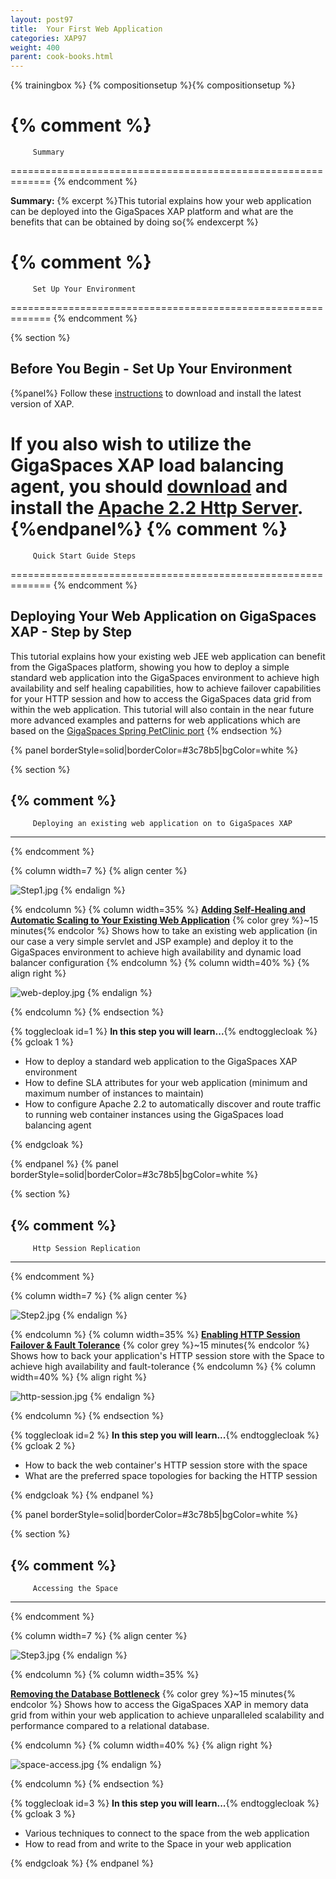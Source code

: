 ```yaml
---
layout: post97
title:  Your First Web Application
categories: XAP97
weight: 400
parent: cook-books.html
---
```


{% trainingbox %}
{% compositionsetup %}{% compositionsetup %}

{% comment %}
=============================================================
         Summary
=============================================================
{% endcomment %}

**Summary:** {% excerpt %}This tutorial explains how your web application can be deployed into the GigaSpaces XAP platform and what are the benefits that can be obtained by doing so{% endexcerpt %}

{% comment %}
=============================================================
         Set Up Your Environment
=============================================================
{% endcomment %}

{% section %}

## Before You Begin - Set Up Your Environment

{%panel%}
Follow these [instructions](./installation-guide.html#java-installation) to download and install the latest version of XAP.

If you also wish to utilize the GigaSpaces XAP load balancing agent, you should [download](http://httpd.apache.org/download.cgi) and install the [Apache 2.2 Http Server](http://httpd.apache.org/).
{%endpanel%}
{% comment %}
=============================================================
         Quick Start Guide Steps
=============================================================
{% endcomment %}

## Deploying Your Web Application on GigaSpaces XAP - Step by Step

This tutorial explains how your existing web JEE web application can benefit from the GigaSpaces platform, showing you how to deploy a simple standard web application into the GigaSpaces environment to achieve high availability and self healing capabilities, how to achieve failover capabilities for your HTTP session and how to access the GigaSpaces data grid from within the web application.
This tutorial will also contain in the near future more advanced examples and patterns for web applications which are based on the [GigaSpaces Spring PetClinic port](http://www.openspaces.org/display/DAE/GigaSpaces+PetClinic)
{% endsection %}

{% panel borderStyle=solid|borderColor=#3c78b5|bgColor=white %}

{% section %}

{% comment %}
---------------------------------------------------------------
         Deploying an existing web application on to GigaSpaces XAP
---------------------------------------------------------------
{% endcomment %}

{% column width=7 %}
{% align center %}

![Step1.jpg](/attachment_files/Step1.jpg)
{% endalign %}

{% endcolumn %}
{% column width=35% %}
[**Adding Self-Healing and Automatic Scaling to Your Existing Web Application**](./step-1---deploying-your-web-application-to-the-gigaspaces-environment.html)
{% color grey %}~15 minutes{% endcolor %}
Shows how to take an existing web application (in our case a very simple servlet and JSP example) and deploy it to the GigaSpaces environment to achieve high availability and dynamic load balancer configuration
{% endcolumn %}
{% column width=40% %}
{% align right %}

![web-deploy.jpg](/attachment_files/web-deploy.jpg)
{% endalign %}

{% endcolumn %}
{% endsection %}

{% togglecloak id=1 %}  **In this step you will learn...**{% endtogglecloak %}
{% gcloak 1 %}

- How to deploy a standard web application to the GigaSpaces XAP environment
- How to define SLA attributes for your web application (minimum and maximum number of instances to maintain)
- How to configure Apache 2.2 to automatically discover and route traffic to running web container instances using the GigaSpaces load balancing agent

{% endgcloak %}

{% endpanel %}
{% panel borderStyle=solid|borderColor=#3c78b5|bgColor=white %}

{% section %}

{% comment %}
---------------------------------------------------------------
         Http Session Replication
---------------------------------------------------------------
{% endcomment %}

{% column width=7 %}
{% align center %}

![Step2.jpg](/attachment_files/Step2.jpg)
{% endalign %}

{% endcolumn %}
{% column width=35% %}
[**Enabling HTTP Session Failover & Fault Tolerance**](./step-2---enabling-http-session-failover-and-fault-tolerance.html)
{% color grey %}~15 minutes{% endcolor %}
Shows how to back your application's HTTP session store with the Space to achieve high availability and fault-tolerance
{% endcolumn %}
{% column width=40% %}
{% align right %}

![http-session.jpg](/attachment_files/http-session.jpg)
{% endalign %}

{% endcolumn %}
{% endsection %}

{% togglecloak id=2 %}  **In this step you will learn...**{% endtogglecloak %}
{% gcloak 2 %}

- How to back the web container's HTTP session store with the space
- What are the preferred space topologies for backing the HTTP session

{% endgcloak %}
{% endpanel %}

{% panel borderStyle=solid|borderColor=#3c78b5|bgColor=white %}

{% section %}

{% comment %}
---------------------------------------------------------------
         Accessing the Space
---------------------------------------------------------------
{% endcomment %}

{% column width=7 %}
{% align center %}

![Step3.jpg](/attachment_files/Step3.jpg)
{% endalign %}

{% endcolumn %}
{% column width=35% %}

[**Removing the Database Bottleneck**](./step-3---scaling-the-data-access-layer.html)
{% color grey %}~15 minutes{% endcolor %}
Shows how to access the GigaSpaces XAP in memory data grid from within your web application to achieve unparalleled scalability and performance compared to a relational database.

{% endcolumn %}
{% column width=40% %}
{% align right %}

![space-access.jpg](/attachment_files/space-access.jpg)
{% endalign %}

{% endcolumn %}
{% endsection %}

{% togglecloak id=3 %}  **In this step you will learn...**{% endtogglecloak %}
{% gcloak 3 %}

- Various techniques to connect to the space from the web application
- How to read from and write to the Space in your web application

{% endgcloak %}
{% endpanel %}

